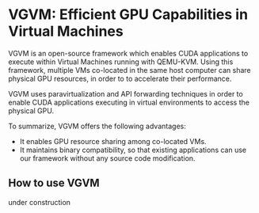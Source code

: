 # VGVM: Efficient GPU Capabilities in Virtual Machines

VGVM is an open-source framework which enables CUDA applications to execute within Virtual Machines running with QEMU-KVM. Using this framework, multiple VMs co-located in the same host computer can share physical GPU resources, in order to to accelerate their performance.

VGVM uses paravirtualization and API forwarding techniques in order to enable CUDA applications executing in virtual environments to access the physical GPU. 

To summarize, VGVM offers the following advantages:
- It enables GPU resource sharing among co-located VMs.
- It maintains binary compatibility, so that existing applications can use our framework without any source code modification.

## How to use VGVM

under construction
